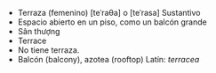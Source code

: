- Terraza (femenino)	[teˈraθa] o [teˈrasa]	Sustantivo
- Espacio abierto en un piso, como un balcón grande
- Sân thượng
- Terrace
- No tiene terraza.
- Balcón (balcony), azotea (rooftop)	Latín: *terracea*
